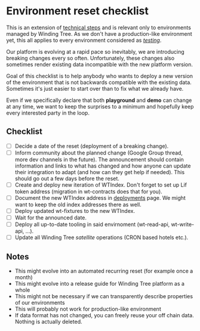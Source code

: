# Environment reset checklist

This is an extension of
[technical steps](https://github.com/windingtree/wiki/blob/master/developer-guides/preparing-environment.md#resetting-an-existing-environment)
and is relevant only to environments managed by Winding Tree. As
we don't have a production-like environment yet, this all applies
to every environment considered as
[*testing*](https://github.com/windingtree/wiki/blob/master/developer-resources.md#publicly-available-wt-deployments).

Our platform is evolving at a rapid pace so inevitably, we are
introducing breaking changes every so often. Unfortunately, these
changes also sometimes render existing data incompatible with
the new platform version.

Goal of this checklist is to help anybody who wants to deploy a new
version of the environment that is not backwards compatible with the
existing data. Sometimes it's just easier to start over than to fix
what we already have.

Even if we specifically declare that both **playground** and **demo**
can change at any time, we want to keep the surprises to a minimum
and hopefully keep every interested party in the loop.

## Checklist

- [ ] Decide a date of the reset (deployment of a breaking change).
- [ ] Inform community about the planned change (Google Group thread,
more dev channels in the future). The announcement should contain
information and links to what has changed and how anyone can update
their integration to adapt (and how can they get help if needed).
This should go out a few days before the reset.
- [ ] Create and deploy new iteration of WTIndex. Don't forget to set up
Lif token address (migration in wt-contracts does that for you).
- [ ] Document the new WTIndex address in
[deployments](https://github.com/windingtree/wiki/blob/master/deployments.md)
page. We might want to keep the old index addresses there as well.
- [ ] Deploy updated wt-fixtures to the new WTIndex.
- [ ] Wait for the announced date.
- [ ] Deploy all up-to-date tooling in said envirnoment (wt-read-api,
wt-write-api, ...).
- [ ] Update all Winding Tree *satellite* operations (CRON based hotels etc.).

## Notes

- This might evolve into an automated recurring reset (for example once a month)
- This might evolve into a release guide for Winding Tree platform as a whole
- This might not be necessary if we can transparently describe properties
of our environments
- This will probably not work for production-like environment
- If data format has not changed, you can freely reuse your off chain data. Nothing
is actually deleted.

